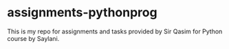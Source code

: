 # assignments-pythonprog
This is my repo for assignments and tasks provided by Sir Qasim for Python course by Saylani.
